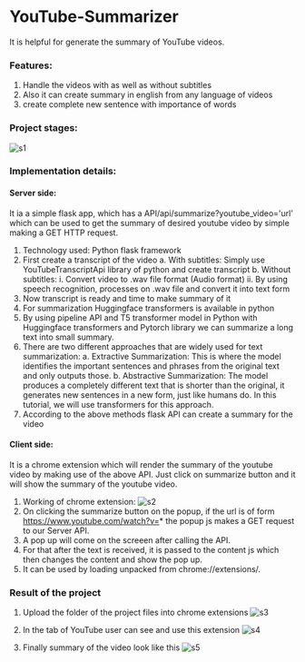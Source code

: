 # YouTube-Summarizer
It is helpful for generate the summary of YouTube videos.

### Features:
1. Handle the videos with as well as without subtitles
2. Also it can create summary in english from any language of videos
3. create complete new sentence with importance of words

### Project stages:
![s1](https://user-images.githubusercontent.com/62012906/138927706-fe70fb0b-7f27-4a34-8c74-85a446e713a9.png)

### Implementation details:
#### Server side:
It ia a simple flask app, which has a API/api/summarize?youtube_video='url' which can be used to get the summary of desired youtube video by simple making a GET HTTP request.
1. Technology used: Python flask framework 
2. First create a transcript of the video
    a. With subtitles: Simply use YouTubeTranscriptApi library of python and create transcript
    b. Without subtitles:
          i. Convert video to .wav file format (Audio format)
          ii. By using speech recognition, processes on .wav file and convert it into text form
3. Now transcript is ready and time to make summary of it
4. For summarization Huggingface transformers is available in python
5. By using pipeline API and T5 transformer model in Python with Huggingface transformers and Pytorch library we can summarize a long text into small summary.
6. There are two different approaches that are widely used for text summarization:
        a. Extractive Summarization: This is where the model identifies the important sentences and phrases from the original text and only outputs those.
        b. Abstractive Summarization: The model produces a completely different text that is shorter than the original, it generates new sentences in a new form, just like humans do. In this tutorial, we will use transformers for this approach.
7. According to the above methods flask API can create a summary for the video

#### Client side:
It is a chrome extension which will render the summary of the youtube video by making use of the above API. Just click on summarize button and it will show the summary of the youtube video.
1. Working of chrome extension:
![s2](https://user-images.githubusercontent.com/62012906/138928025-48faf828-0f22-4322-be57-4826c694644b.png)
2. On clicking the summarize button on the popup, if the url is of form https://www.youtube.com/watch?v=* the popup js makes a GET request to our Server API.
3. A pop up will come on the screeen after calling the API. 
4. For that after the text is received, it is passed to the content js which then changes the content and show the pop up.
5. It can be used by loading unpacked from chrome://extensions/.

### Result of the project
1. Upload the folder of the project files into chrome extensions
![s3](https://user-images.githubusercontent.com/62012906/138929775-247db479-0c49-4f30-b16a-45f76e45e3ec.png)

2. In the tab of YouTube user can see and use this extension
![s4](https://user-images.githubusercontent.com/62012906/138929745-0dbc47ed-b2c7-44a8-8c84-197f61d7c21a.png)

3. Finally summary of the video look like this
![s5](https://user-images.githubusercontent.com/62012906/138929722-49ebb892-e069-4d24-ad5a-37eda1b7a9bd.png)

